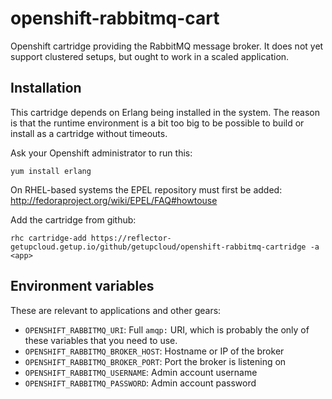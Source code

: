 openshift-rabbitmq-cart
=======================

Openshift cartridge providing the RabbitMQ message broker.  It does
not yet support clustered setups, but ought to work in a scaled
application.


Installation
------------

This cartridge depends on Erlang being installed in the system.  The
reason is that the runtime environment is a bit too big to be possible
to build or install as a cartridge without timeouts.

Ask your Openshift administrator to run this:

    yum install erlang

On RHEL-based systems the EPEL repository must first be added:
http://fedoraproject.org/wiki/EPEL/FAQ#howtouse


Add the cartridge from github:

    rhc cartridge-add https://reflector-getupcloud.getup.io/github/getupcloud/openshift-rabbitmq-cartridge -a <app>


Environment variables
---------------------

These are relevant to applications and other gears:

* `OPENSHIFT_RABBITMQ_URI`: Full `amqp:` URI, which is probably the
  only of these variables that you need to use.
* `OPENSHIFT_RABBITMQ_BROKER_HOST`: Hostname or IP of the broker
* `OPENSHIFT_RABBITMQ_BROKER_PORT`: Port the broker is listening on
* `OPENSHIFT_RABBITMQ_USERNAME`: Admin account username
* `OPENSHIFT_RABBITMQ_PASSWORD`: Admin account password
